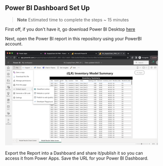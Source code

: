## Power BI Dashboard Set Up

> **Note**
> Estimated time to complete the steps ~ 15 minutes

First off, if you don't have it, go download Power BI Desktop [here](https://www.microsoft.com/en-us/download/details.aspx?id=58494)

Next, open the Power BI report in this repository using your PowerBI account. 

![Image](/../../assets/images/ShareReport.png)




Export the Report into a Dashboard and share it/publish it so you can access it from Power Apps. Save the URL for your Power BI Dashboard.


